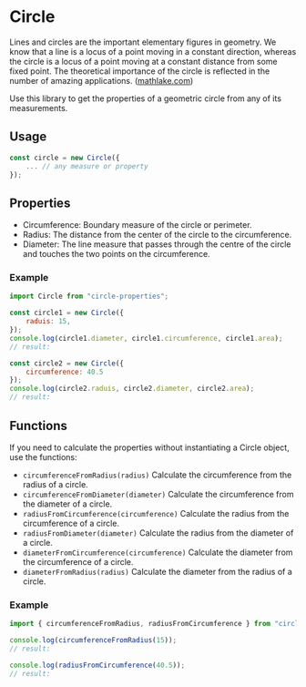 # Circle

Lines and circles are the important elementary figures in geometry. We know that a line is a locus of a point moving in a constant direction, whereas the circle is a locus of a point moving at a constant distance from some fixed point. The theoretical importance of the circle is reflected in the number of amazing applications. ([mathlake.com](http://mathlake.com/Properties-of-Circle))

Use this library to get the properties of a geometric circle from any of its measurements.

## Usage

```javascript
const circle = new Circle({
    ... // any measure or property
});
```

## Properties

* Circumference: Boundary measure of the circle or perimeter.
* Radius: The distance from the center of the circle to the circumference.
* Diameter: The line measure that passes through the centre of the circle and touches the two points on the circumference.


### Example

```javascript
import Circle from "circle-properties";

const circle1 = new Circle({
    raduis: 15,
});
console.log(circle1.diameter, circle1.circumference, circle1.area);
// result: 

const circle2 = new Circle({
    circumference: 40.5
});
console.log(circle2.raduis, circle2.diameter, circle2.area);
// result: 
```

## Functions

If you need to calculate the properties without instantiating a Circle object, use the functions:

* `circumferenceFromRadius(radius)` Calculate the circumference from the radius of a circle.
* `circumferenceFromDiameter(diameter)` Calculate the circumference from the diameter of a circle.
* `radiusFromCircumference(circumference)` Calculate the radius from the circumference of a circle.
* `radiusFromDiameter(diameter)` Calculate the radius from the diameter of a circle.
* `diameterFromCircumference(circumference)` Calculate the diameter from the circumference of a circle.
* `diameterFromRadius(radius)` Calculate the diameter from the radius of a circle.

### Example

```javascript
import { circumferenceFromRadius, radiusFromCircumference } from "circle-properties";

console.log(circumferenceFromRadius(15));
// result: 

console.log(radiusFromCircumference(40.5));
// result: 
```